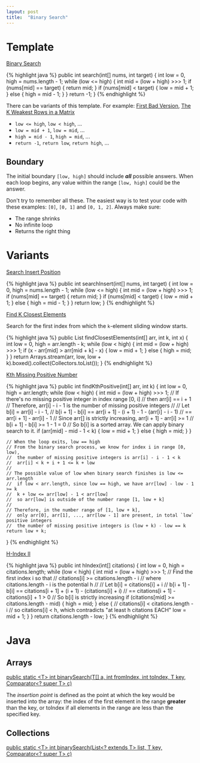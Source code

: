 ```yaml
---
layout: post
title:  "Binary Search"
---
```

# Template
[Binary Search][binary-search]

{% highlight java %}
public int search(int[] nums, int target) {
    int low = 0, high = nums.length - 1;
    while (low <= high) {
        int mid = (low + high) >>> 1;
        if (nums[mid] == target) {
            return mid;
        }
        if (nums[mid] < target) {
            low = mid + 1;
        } else {
            high = mid - 1;
        }
    }
    return -1;
}
{% endhighlight %}

There can be variants of this template. For example: [First Bad Version][first-bad-version], [The K Weakest Rows in a Matrix][the-k-weakest-rows-in-a-matrix]

* `low <= high`, `low < high`, ...
* `low = mid + 1`, `low = mid`, ...
* `high = mid - 1`, `high = mid`, ...
* `return -1`, `return low`, `return high`, ...

## Boundary
The initial boundary `[low, high]` should include ***all*** possible answers. When each loop begins, any value within the range `[low, high]` could be the answer.

Don't try to remember all these. The easiest way is to test your code with these examples: `[0]`, `[0, 1]` and `[0, 1, 2]`. Always make sure:
* The range shrinks
* No infinite loop
* Returns the right thing

# Variants
[Search Insert Position][search-insert-position]

{% highlight java %}
public int searchInsert(int[] nums, int target) {
    int low = 0, high = nums.length - 1;
    while (low <= high) {
        int mid = (low + high) >>> 1;
        if (nums[mid] == target) {
            return mid;
        }
        if (nums[mid] < target) {
            low = mid + 1;
        } else {
            high = mid - 1;
        }
    }
    return low;
}
{% endhighlight %}

[Find K Closest Elements][find-k-closest-elements]

Search for the first index from which the `k`-element sliding window starts.

{% highlight java %}
public List<Integer> findClosestElements(int[] arr, int k, int x) {
    int low = 0, high = arr.length - k;
    while (low < high) {
        int mid = (low + high) >>> 1;
        if (x - arr[mid] > arr[mid + k] - x) {
            low = mid + 1;
        } else {
            high = mid;
        }
    }
    return Arrays.stream(arr, low, low + k).boxed().collect(Collectors.toList());
}
{% endhighlight %}

[Kth Missing Positive Number][kth-missing-positive-number]

{% highlight java %}
public int findKthPositive(int[] arr, int k) {
    int low = 0, high = arr.length;
    while (low < high) {
        int mid = (low + high) >>> 1;
        // If there's no missing positive integer in index range [0, i]
        //  then arr[i] == i + 1
        // Therefore, arr[i] - i - 1 is the number of missing positive integers
        //
        // Let b[i] = arr[i] - i - 1,
        //  b[i + 1] - b[i] == arr[i + 1] - (i + 1) - 1 - (arr[i] - i - 1)
        //                  == arr[i + 1] - arr[i] - 1
        // Since arr[] is strictly increasing, arr[i + 1] - arr[i] >= 1
        //  b[i + 1] - b[i] >= 1 - 1 = 0
        // So b[i] is a sorted array. We can apply binary search to it. 
        if (arr[mid] - mid - 1 < k) {
            low = mid + 1;
        } else {
            high = mid;
        }
    }

    // When the loop exits, low == high
    // From the binary search process, we know for index i in range [0, low),
    //  the number of missing positive integers is arr[i] - i - 1 < k
    //  arr[i] < k + i + 1 <= k + low
    //
    // The possible value of low when binary search finishes is low <= arr.length
    //  if low < arr.length, since low == high, we have arr[low] - low - 1 >= k
    //  k + low <= arr[low] - 1 < arr[low]
    //  so arr[low] is outside of the number range [1, low + k]
    //
    // Therefore, in the number range of [1, low + k],
    //  only arr[0], arr[1], ..., arr[low - 1] are present, in total `low` positive integers
    //  the number of missing positive integers is (low + k) - low == k
    return low + k;
}
{% endhighlight %}

[H-Index II][h-index-ii]

{% highlight java %}
public int hIndex(int[] citations) {
    int low = 0, high = citations.length;
    while (low < high) {
        int mid = (low + high) >>> 1;
        // Find the first index i so that
        //  citations[i] >= citations.length - i
        //  where citations.length - i is the potential h
        //
        // Let b[i] = citations[i] + i
        //  b[i + 1] - b[i] == citations[i + 1] + (i + 1) - (citations[i] + i)
        //                  == citations[i + 1] - citations[i] + 1 > 0
        // So b[i] is strictly increasing
        if (citations[mid] >= citations.length - mid) {
            high = mid;
        } else {
            // citations[i] < citations.length - i
            //  so citations[i] < h, which contradicts "at least h citations EACH"
            low = mid + 1;
        }
    }
    return citations.length - low;
}
{% endhighlight %}

# Java
## Arrays
[public static \<T\> int binarySearch(T\[\] a, int fromIndex, int toIndex, T key, Comparator\<? super T\> c)](https://docs.oracle.com/javase/8/docs/api/java/util/Arrays.html#binarySearch-T:A-int-int-T-java.util.Comparator-)

The *insertion point* is defined as the point at which the key would be inserted into the array: the index of the first element in the range **greater** than the key, or toIndex if all elements in the range are less than the specified key.

## Collections
[public static \<T\> int binarySearch(List\<? extends T\> list, T key, Comparator\<? super T\> c)](https://docs.oracle.com/javase/8/docs/api/java/util/Collections.html#binarySearch-java.util.List-T-java.util.Comparator-)

[binary-search]: https://leetcode.com/problems/binary-search/
[find-k-closest-elements]: https://leetcode.com/problems/find-k-closest-elements/
[first-bad-version]: https://leetcode.com/problems/first-bad-version/
[h-index-ii]: https://leetcode.com/problems/h-index-ii/
[kth-missing-positive-number]: https://leetcode.com/problems/kth-missing-positive-number/
[search-insert-position]: https://leetcode.com/problems/search-insert-position/
[the-k-weakest-rows-in-a-matrix]: https://leetcode.com/problems/the-k-weakest-rows-in-a-matrix/
